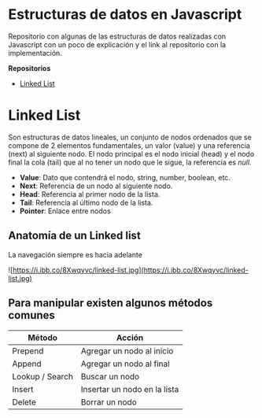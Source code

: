 # Estructuras de datos en Javascript

Repositorio con algunas de las estructuras de datos realizadas con Javascript con un poco de explicación y el link al repositorio con la implementación.

**Repositorios**

- [Linked List](https://github.com/danys182/estructura-datos-javascript/blob/main/js/simply-linked-list.js)

# Linked List

Son estructuras de datos lineales, un conjunto de nodos ordenados que se compone de 2 elementos fundamentales, un valor (value) y una referencia (next) al siguiente nodo. El nodo principal es el nodo inicial (head) y el nodo final la cola (tail) que al no tener un nodo que le sigue, la referencia es *null.* 

- **Value**: Dato que contendrá el nodo, string, number, boolean, etc.
- **Next**: Referencia de un nodo al siguiente nodo.
- **Head**: Referencia al primer nodo de la lista.
- **Tail**: Referencia al último nodo de la lista.
- **Pointer**: Enlace entre nodos

## Anatomía de un Linked list

La navegación siempre es hacia adelante

![https://i.ibb.co/8Xwqyvc/linked-list.jpg](https://i.ibb.co/8Xwqyvc/linked-list.jpg)

## Para manipular existen algunos métodos comunes

| Método | Acción |
| --- | --- |
| Prepend | Agregar un nodo al inicio |
| Append | Agregar un nodo al final |
| Lookup / Search | Buscar un nodo |
| Insert | Insertar un nodo en la lista |
| Delete | Borrar un nodo |
